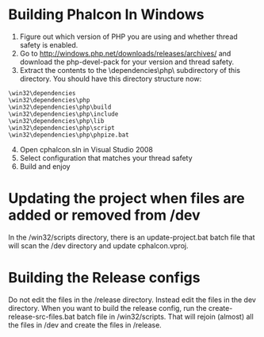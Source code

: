 Building Phalcon In Windows 
===========================

1. Figure out which version of PHP you are using and whether thread safety is enabled.
2. Go to http://windows.php.net/downloads/releases/archives/ and download the php-devel-pack for your version and thread safety.
3. Extract the contents to the \dependencies\php\ subdirectory of this directory.  You should have this directory structure now:
```\win32
\win32\dependencies
\win32\dependencies\php
\win32\dependencies\php\build
\win32\dependencies\php\include
\win32\dependencies\php\lib
\win32\dependencies\php\script
\win32\dependencies\php\phpize.bat
```
4. Open cphalcon.sln in Visual Studio 2008
5. Select configuration that matches your thread safety
6. Build and enjoy

Updating the project when files are added or removed from /dev
==============================================================

In the /win32/scripts directory, there is an update-project.bat batch file that will scan the /dev directory and update cphalcon.vproj.

Building the Release configs
==============================================================

Do not edit the files in the /release directory.  Instead edit the files in the dev directory.  When you want to build the release config, run the create-release-src-files.bat batch file in /win32/scripts.  That will rejoin (almost) all the files in /dev and create the files in /release.
